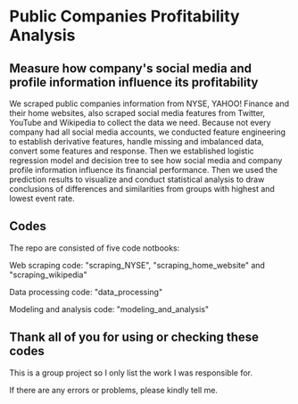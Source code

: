 # Public Companies Profitability  Analysis

## Measure how company's social media and profile information influence its profitability

We scraped public companies information from NYSE, YAHOO! Finance and their home websites, also scraped social media features from Twitter, YouTube and Wikipedia to collect the data we need. 
Because not every company had all social media accounts, we conducted feature engineering to establish derivative features, handle missing and imbalanced data, convert some features and response.
Then we established logistic regression model and decision tree to see how social media and company profile information influence its financial performance. 
Then we used the prediction results to visualize and conduct statistical analysis to draw conclusions of differences and similarities from groups with highest and lowest event rate.

## Codes

The repo are consisted of five code notbooks:

Web scraping code: "scraping_NYSE", "scraping_home_website" and "scraping_wikipedia"

Data processing code: "data_processing"

Modeling and analysis code: "modeling_and_analysis"

## Thank all of you for using or checking these codes

This is a group project so I only list the work I was responsible for. 

If there are any errors or problems, please kindly tell me.
